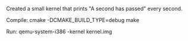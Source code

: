 Created a small kernel that prints "A second has passed" every second.

Compile:
  cmake -DCMAKE_BUILD_TYPE=debug
  make

Run:
  qemu-system-i386 -kernel kernel.img
